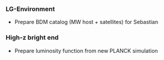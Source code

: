 ### LG-Environment
* Prepare BDM catalog (MW host + satellites) for Sebastian

### High-z bright end
* Prepare luminosity function from new PLANCK simulation